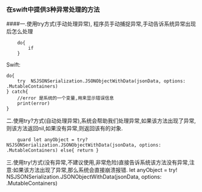 ### 在swift中提供3种异常处理的方法

####一.使用try方式(手动处理异常), 程序员手动捕捉异常,手动告诉系统异常出现后怎么处理


```
    do{
        if
    }

```


Swift:

    do{
        try  NSJSONSerialization.JSONObjectWithData(jsonData, options: .MutableContainers)
    } catch{
        //error 是系统的一个变量,用来显示错误信息
        print(error)
    }

二.使用try?方式(自动处理异常),系统会帮助我们处理异常,如果该方法出现了异常,则该方法返回nil,如果没有异常,则返回该有的对象.



```
    guard let anyObject = try? NSJSONSerialization.JSONObjectWithData(jsonData, options: .MutableContainers) else{ return }

```



三.使用try!方式(没有异常,不建议使用,非常危险)直接告诉系统该方法没有异常,注意:如果该方法出现了异常,那么系统会直接崩溃报错.
    let anyObject = try!  NSJSONSerialization.JSONObjectWithData(jsonData, options: .MutableContainers)


